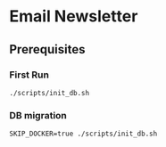 # Email Newsletter

## Prerequisites

### First Run
```
./scripts/init_db.sh
```

### DB migration
```
SKIP_DOCKER=true ./scripts/init_db.sh
```